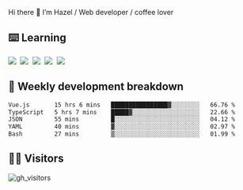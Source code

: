 
Hi there 👋 I’m Hazel / Web developer / coffee lover

## ⌨️ Learning

<samp>
 <a href="https://github.com/vuejs/core"><img src="https://api.iconify.design/logos:vue.svg" /></a>
  <a href="https://github.com/vuejs/core"><img src="https://api.iconify.design/logos:react.svg" /></a>
  <a href="https://github.com/vitejs/vite"><img src="https://api.iconify.design/logos:vitejs.svg" /></a>
  <a href="https://github.com/microsoft/TypeScript"><img src="https://api.iconify.design/logos:typescript-icon.svg" /></a> 
  <a href="https://github.com/unocss/unocss"><img src="https://api.iconify.design/logos:unocss.svg" /></a>
  

</samp>


## 🦀 Weekly development breakdown

<!--START_SECTION:waka-->

```txt
Vue.js       15 hrs 6 mins   ████████████████▓░░░░░░░░   66.76 %
TypeScript   5 hrs 7 mins    █████▓░░░░░░░░░░░░░░░░░░░   22.66 %
JSON         55 mins         █░░░░░░░░░░░░░░░░░░░░░░░░   04.12 %
YAML         40 mins         ▓░░░░░░░░░░░░░░░░░░░░░░░░   02.97 %
Bash         27 mins         ▒░░░░░░░░░░░░░░░░░░░░░░░░   01.99 %
```

<!--END_SECTION:waka-->
## 👬🏻 Visitors

![gh_visitors](https://profile-counter.glitch.me/Hazel-Lin/count.svg)


